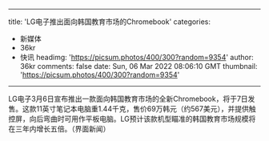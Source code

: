 
---
title: 'LG电子推出面向韩国教育市场的Chromebook'
categories: 
 - 新媒体
 - 36kr
 - 快讯
headimg: 'https://picsum.photos/400/300?random=9354'
author: 36kr
comments: false
date: Sun, 06 Mar 2022 08:06:10 GMT
thumbnail: 'https://picsum.photos/400/300?random=9354'
---

<div>   
LG电子3月6日宣布推出一款面向韩国教育市场的全新Chromebook，将于7日发售。这款11英寸笔记本电脑重1.44千克，售价69万韩元（约567美元），并提供触控屏，向后弯曲时可用作平板电脑。LG预计该款机型瞄准的韩国教育市场规模将在三年内增长五倍。（界面新闻）  
</div>
            
